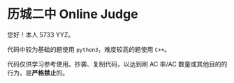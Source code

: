 # 历城二中 Online Judge

您好！本人 5733 YYZ。

代码中较为基础的题使用 `python3`，难度较高的题使用 `C++`。

代码仅供学习参考使用。抄袭、复制代码，以达到刷 AC 率/AC 数量或其他目的的行为，是**严格禁止**的。


